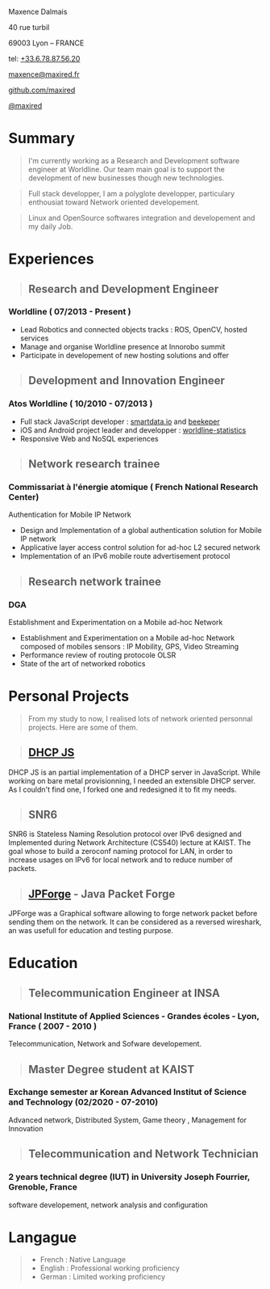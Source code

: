 Maxence Dalmais

40 rue turbil

69003 Lyon – FRANCE

tel: [+33.6.78.87.56.20](tel:+33678875620)

[maxence@maxired.fr](mailto:maxence@maxired.fr)

[github.com/maxired](http://github.com/maxired)

[@maxired](http://twitter.com/maxired)

# Summary

>I'm currently working as a Research and Development software engineer at Worldline. Our team main goal is to support the development of new businesses though new technologies.

>Full stack developper, I am a polyglote developper, particulary enthousiat toward Network oriented developement.

>Linux and OpenSource softwares integration and developement and my daily Job.

# Experiences

>## Research and Development Engineer
### Worldline ( 07/2013 - Present )
 - Lead Robotics and connected objects tracks : ROS, OpenCV, hosted services
 - Manage and organise Worldline presence at Innorobo summit
 - Participate in developement of new hosting solutions and offer 

>## Development and Innovation Engineer
### Atos Worldline ( 10/2010 - 07/2013 ) 
 - Full stack JavaScript developer :  [smartdata.io](http://smartdata.io) and [beekeper](http://worldline.github.io/beekeeper/)
 - iOS and Android project leader and developper : [worldline-statistics](https://itunes.apple.com/fr/app/worldline-statistics/id479512797?mt=8)
 - Responsive Web and NoSQL experiences



>## Network research trainee
### Commissariat à l'énergie atomique ( French National Research Center)
Authentication for Mobile IP Network
 - Design and Implementation of a global authentication solution for Mobile IP network 
 - Applicative layer access control solution for ad-hoc L2 secured network 
 - Implementation of an IPv6 mobile route advertisement protocol
 

>## Research network trainee
### DGA 
Establishment and Experimentation on a Mobile ad-hoc Network
 - Establishment and Experimentation on a Mobile ad-hoc Network composed of mobiles sensors : IP Mobility, GPS, Video Streaming 
 - Performance review of routing protocole OLSR 
 - State of the art of networked robotics

# Personal Projects
>From my study to now, I realised lots of network oriented personnal projects. Here are some of them.

>## [DHCP JS](https://github.com/maxired/dhcp)
DHCP JS is an partial implementation of a DHCP server in JavaScript. While working on bare metal provisionning, I needed an extensible DHCP server. As I couldn't find one, I forked one and redesigned it to fit my needs.

>## SNR6
SNR6 is Stateless Naming Resolution protocol over IPv6 designed and Implemented during Network Architecture (CS540) lecture at KAIST.
The goal whose to build a zeroconf naming protocol for LAN, in order to increase usages on IPv6 for local network and to reduce number of packets.

>## [JPForge](http://www.gtrgrenoble.fr/projets/2007/jpforge/) - Java Packet Forge 
JPForge was a Graphical software allowing to forge network packet before sending them on the network. It can be considered as a reversed wireshark, an was usefull for education and testing purpose.

# Education

>## Telecommunication Engineer at INSA
### National Institute of Applied Sciences - Grandes écoles - Lyon, France ( 2007 - 2010 )
Telecommunication, Network and Sofware developement.

>## Master Degree student at KAIST
### Exchange semester ar Korean Advanced Institut of Science and Technology (02/2020 - 07-2010)
Advanced network, Distributed System, Game theory , Management for Innovation

>##  Telecommunication and Network Technician
### 2 years technical degree (IUT) in University Joseph Fourrier, Grenoble, France
software developement, network analysis and configuration

# Langague
> - French : Native Language
> - English :  Professional working proficiency
> - German : Limited working proficiency

